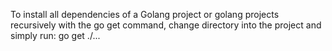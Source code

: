 To install all dependencies of a Golang project or golang projects recursively with the go get command, change directory into the project and simply run:
go get ./...